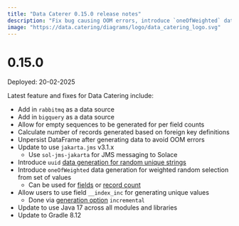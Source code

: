 ```yaml
---
title: "Data Caterer 0.15.0 release notes"
description: "Fix bug causing OOM errors, introduce `oneOfWeighted` data generation for weighted random selection from set of values, add bigquery and rabbitmq as data sources."
image: "https://data.catering/diagrams/logo/data_catering_logo.svg"
---
```


# 0.15.0

Deployed: 20-02-2025

Latest feature and fixes for Data Catering include:

- Add in `rabbitmq` as a data source
- Add in `bigquery` as a data source
- Allow for empty sequences to be generated for per field counts
- Calculate number of records generated based on foreign key definitions
- Unpersist DataFrame after generating data to avoid OOM errors
- Update to use `jakarta.jms` v3.1.x
    - Use `sol-jms-jakarta` for JMS messaging to Solace
- Introduce `uuid` [data generation for random unique strings](../../docs/generator/data-generator.md#string)
- Introduce `oneOfWeighted` data generation for weighted random selection from set of values
    - Can be used for [fields](../../docs/generator/data-generator.md#all-data-types) or [record count](../../docs/generator/count.md#weighted)
- Allow users to use field `__index_inc` for generating unique values
    - Done via [generation option](../../docs/generator/data-generator.md#numeric) `incremental`
- Update to use Java 17 across all modules and libraries
- Update to Gradle 8.12
